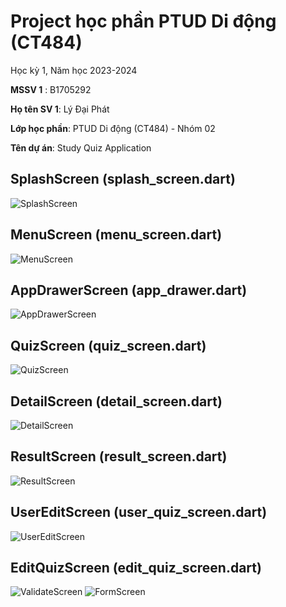 # Project học phần PTUD Di động (CT484)

Học kỳ 1, Năm học 2023-2024

**MSSV 1** :  B1705292

**Họ tên SV 1**: Lý Đại Phát

**Lớp học phần**: PTUD Di động (CT484) - Nhóm 02

**Tên dự án**: Study Quiz Application

## SplashScreen (splash_screen.dart)
![SplashScreen](./assets/images/splash_screen.png)

## MenuScreen (menu_screen.dart)
![MenuScreen](./assets/images/menu_screen.png)

## AppDrawerScreen (app_drawer.dart)
![AppDrawerScreen](./assets/images/app_drawer.png)

## QuizScreen (quiz_screen.dart)
![QuizScreen](./assets/images/quiz_screen.png)

## DetailScreen (detail_screen.dart)
![DetailScreen](./assets/images/detail_screen1.png)

## ResultScreen (result_screen.dart)
![ResultScreen](./assets/images/result_screen.png)

## UserEditScreen (user_quiz_screen.dart)
![UserEditScreen](./assets/images/user_quiz_screen.png)

## EditQuizScreen (edit_quiz_screen.dart)
![ValidateScreen](./assets/images/add_quiz_validate.png)
![FormScreen](./assets/images/add_quiz.png)